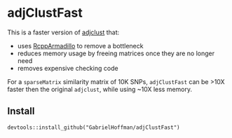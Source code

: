 
# adjClustFast

This is a faster version of [adjclust](https://cran.r-project.org/package=adjclust) that: 

* uses [RcppArmadillo](https://cran.r-project.org/package=RcppArmadillo) to remove a bottleneck
* reduces memory usage by freeing matrices once they are no longer need
* removes expensive checking code

For a `sparseMatrix`  similarity matrix of 10K SNPs, `adjClustFast` can be >10X faster then the original `adjclust`, while using ~10X less memory. 	  

## Install
```
devtools::install_github("GabrielHoffman/adjClustFast")
```
